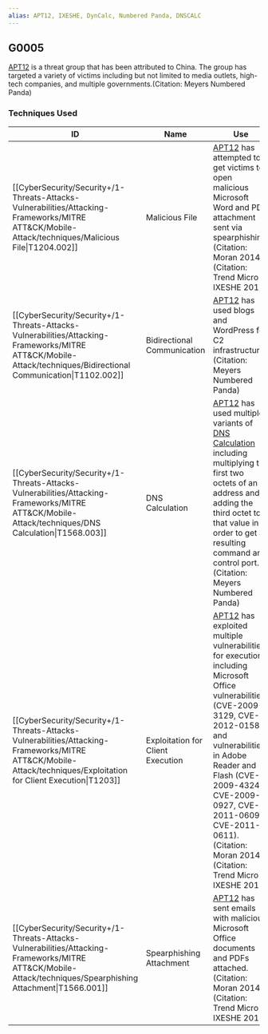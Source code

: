 ```yaml
---
alias: APT12, IXESHE, DynCalc, Numbered Panda, DNSCALC
---
```


## G0005

[APT12](https://attack.mitre.org/groups/G0005) is a threat group that has been attributed to China. The group has targeted a variety of victims including but not limited to media outlets, high-tech companies, and multiple governments.(Citation: Meyers Numbered Panda)


### Techniques Used

| ID | Name | Use |
| --- | --- | --- |
| [[CyberSecurity/Security+/1-Threats-Attacks-Vulnerabilities/Attacking-Frameworks/MITRE ATT&CK/Mobile-Attack/techniques/Malicious File\|T1204.002]] | Malicious File | [APT12](https://attack.mitre.org/groups/G0005) has attempted to get victims to open malicious Microsoft Word and PDF attachment sent via spearphishing.(Citation: Moran 2014)(Citation: Trend Micro IXESHE 2012) |
| [[CyberSecurity/Security+/1-Threats-Attacks-Vulnerabilities/Attacking-Frameworks/MITRE ATT&CK/Mobile-Attack/techniques/Bidirectional Communication\|T1102.002]] | Bidirectional Communication | [APT12](https://attack.mitre.org/groups/G0005) has used blogs and WordPress for C2 infrastructure.(Citation: Meyers Numbered Panda) |
| [[CyberSecurity/Security+/1-Threats-Attacks-Vulnerabilities/Attacking-Frameworks/MITRE ATT&CK/Mobile-Attack/techniques/DNS Calculation\|T1568.003]] | DNS Calculation | [APT12](https://attack.mitre.org/groups/G0005) has used multiple variants of [DNS Calculation](https://attack.mitre.org/techniques/T1568/003) including multiplying the first two octets of an IP address and adding the third octet to that value in order to get a resulting command and control port.(Citation: Meyers Numbered Panda) |
| [[CyberSecurity/Security+/1-Threats-Attacks-Vulnerabilities/Attacking-Frameworks/MITRE ATT&CK/Mobile-Attack/techniques/Exploitation for Client Execution\|T1203]] | Exploitation for Client Execution | [APT12](https://attack.mitre.org/groups/G0005) has exploited multiple vulnerabilities for execution, including Microsoft Office vulnerabilities (CVE-2009-3129, CVE-2012-0158) and vulnerabilities in Adobe Reader and Flash (CVE-2009-4324, CVE-2009-0927, CVE-2011-0609, CVE-2011-0611).(Citation: Moran 2014)(Citation: Trend Micro IXESHE 2012) |
| [[CyberSecurity/Security+/1-Threats-Attacks-Vulnerabilities/Attacking-Frameworks/MITRE ATT&CK/Mobile-Attack/techniques/Spearphishing Attachment\|T1566.001]] | Spearphishing Attachment | [APT12](https://attack.mitre.org/groups/G0005) has sent emails with malicious Microsoft Office documents and PDFs attached.(Citation: Moran 2014)(Citation: Trend Micro IXESHE 2012) |
